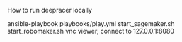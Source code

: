 How to run deepracer locally

ansible-playbook playbooks/play.yml
start_sagemaker.sh
start_robomaker.sh
vnc viewer, connect to 127.0.0.1:8080